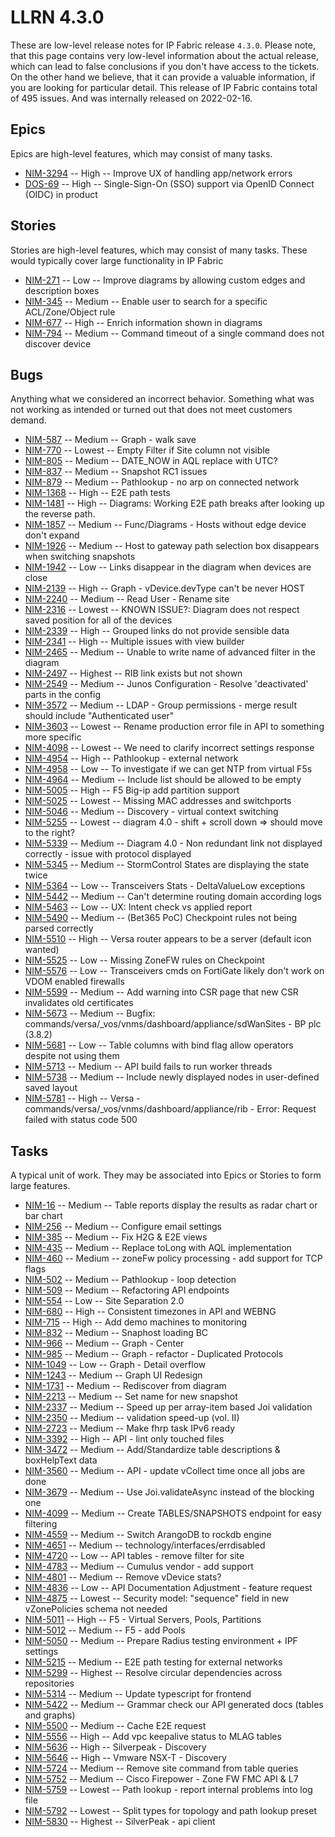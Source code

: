 # LLRN 4.3.0

These are low-level release notes for IP Fabric release `4.3.0`. Please note, that this page contains very low-level information about the actual release, which can lead to false conclusions if you don't have access to the tickets. On the other hand we believe, that it can provide a valuable information, if you are looking for particular detail. This release of IP Fabric contains total of 495 issues. And was internally released on 2022-02-16.

## Epics

Epics are high-level features, which may consist of many tasks.

- [NIM-3294](https://ipfabric.atlassian.net/browse/NIM-3294) -- High -- Improve UX of handling app/network errors
- [DOS-69](https://ipfabric.atlassian.net/browse/DOS-69) -- High -- Single-Sign-On (SSO) support via OpenID Connect (OIDC) in product

## Stories

Stories are high-level features, which may consist of many tasks. These would typically cover large functionality in IP Fabric

- [NIM-271](https://ipfabric.atlassian.net/browse/NIM-271) -- Low -- Improve diagrams by allowing custom edges and description boxes
- [NIM-345](https://ipfabric.atlassian.net/browse/NIM-345) -- Medium -- Enable user to search for a specific ACL/Zone/Object rule
- [NIM-677](https://ipfabric.atlassian.net/browse/NIM-677) -- High -- Enrich information shown in diagrams
- [NIM-794](https://ipfabric.atlassian.net/browse/NIM-794) -- Medium -- Command timeout of a single command does not discover device

## Bugs

Anything what we considered an incorrect behavior. Something what was not working as intended or turned out that does not meet customers demand.

- [NIM-587](https://ipfabric.atlassian.net/browse/NIM-587) -- Medium -- Graph - walk save
- [NIM-770](https://ipfabric.atlassian.net/browse/NIM-770) -- Lowest -- Empty Filter if Site column not visible
- [NIM-805](https://ipfabric.atlassian.net/browse/NIM-805) -- Medium -- DATE_NOW in AQL replace with UTC?
- [NIM-837](https://ipfabric.atlassian.net/browse/NIM-837) -- Medium -- Snapshot RC1 issues
- [NIM-879](https://ipfabric.atlassian.net/browse/NIM-879) -- Medium -- Pathlookup - no arp on connected network
- [NIM-1368](https://ipfabric.atlassian.net/browse/NIM-1368) -- High -- E2E path tests
- [NIM-1481](https://ipfabric.atlassian.net/browse/NIM-1481) -- High -- Diagrams: Working E2E path breaks after looking up the reverse path.
- [NIM-1857](https://ipfabric.atlassian.net/browse/NIM-1857) -- Medium -- Func/Diagrams - Hosts without edge device don't expand
- [NIM-1926](https://ipfabric.atlassian.net/browse/NIM-1926) -- Medium -- Host to gateway path selection box disappears when switching snapshots
- [NIM-1942](https://ipfabric.atlassian.net/browse/NIM-1942) -- Low -- Links disappear in the diagram when devices are close
- [NIM-2139](https://ipfabric.atlassian.net/browse/NIM-2139) -- High -- Graph - vDevice.devType can't be never HOST
- [NIM-2240](https://ipfabric.atlassian.net/browse/NIM-2240) -- Medium -- Read User - Rename site
- [NIM-2316](https://ipfabric.atlassian.net/browse/NIM-2316) -- Lowest -- KNOWN ISSUE?: Diagram does not respect saved position for all of the devices
- [NIM-2339](https://ipfabric.atlassian.net/browse/NIM-2339) -- High -- Grouped links do not provide sensible data
- [NIM-2341](https://ipfabric.atlassian.net/browse/NIM-2341) -- High -- Multiple issues with view builder
- [NIM-2465](https://ipfabric.atlassian.net/browse/NIM-2465) -- Medium -- Unable to write name of advanced filter in the diagram
- [NIM-2497](https://ipfabric.atlassian.net/browse/NIM-2497) -- Highest -- RIB link exists but not shown
- [NIM-2549](https://ipfabric.atlassian.net/browse/NIM-2549) -- Medium -- Junos Configuration - Resolve 'deactivated' parts in the config
- [NIM-3572](https://ipfabric.atlassian.net/browse/NIM-3572) -- Medium -- LDAP - Group permissions - merge result should include "Authenticated user"
- [NIM-3603](https://ipfabric.atlassian.net/browse/NIM-3603) -- Lowest -- Rename production error file in API to something more specific
- [NIM-4098](https://ipfabric.atlassian.net/browse/NIM-4098) -- Lowest -- We need to clarify incorrect settings response
- [NIM-4954](https://ipfabric.atlassian.net/browse/NIM-4954) -- High -- Pathlookup - external network
- [NIM-4958](https://ipfabric.atlassian.net/browse/NIM-4958) -- Low -- To investigate if we can get NTP from virtual F5s
- [NIM-4964](https://ipfabric.atlassian.net/browse/NIM-4964) -- Medium -- Include list should be allowed to be empty
- [NIM-5005](https://ipfabric.atlassian.net/browse/NIM-5005) -- High -- F5 Big-ip add partition support
- [NIM-5025](https://ipfabric.atlassian.net/browse/NIM-5025) -- Lowest -- Missing MAC addresses and switchports
- [NIM-5046](https://ipfabric.atlassian.net/browse/NIM-5046) -- Medium -- Discovery - virtual context switching
- [NIM-5255](https://ipfabric.atlassian.net/browse/NIM-5255) -- Lowest -- diagram 4.0 - shift + scroll down => should move to the right?
- [NIM-5339](https://ipfabric.atlassian.net/browse/NIM-5339) -- Medium -- Diagram 4.0 - Non redundant link not displayed correctly - issue with protocol displayed
- [NIM-5345](https://ipfabric.atlassian.net/browse/NIM-5345) -- Medium -- StormControl States are displaying the state twice
- [NIM-5364](https://ipfabric.atlassian.net/browse/NIM-5364) -- Low -- Transceivers Stats - DeltaValueLow exceptions
- [NIM-5442](https://ipfabric.atlassian.net/browse/NIM-5442) -- Medium -- Can't determine routing domain according logs
- [NIM-5463](https://ipfabric.atlassian.net/browse/NIM-5463) -- Low -- UX: Intent check vs applied report
- [NIM-5490](https://ipfabric.atlassian.net/browse/NIM-5490) -- Medium -- (Bet365 PoC) Checkpoint rules not being parsed correctly
- [NIM-5510](https://ipfabric.atlassian.net/browse/NIM-5510) -- High -- Versa router appears to be a server (default icon wanted)
- [NIM-5525](https://ipfabric.atlassian.net/browse/NIM-5525) -- Low -- Missing ZoneFW rules on Checkpoint
- [NIM-5576](https://ipfabric.atlassian.net/browse/NIM-5576) -- Low -- Transceivers cmds on FortiGate likely don't work on VDOM enabled firewalls
- [NIM-5599](https://ipfabric.atlassian.net/browse/NIM-5599) -- Medium -- Add warning into CSR page that new CSR invalidates old certificates
- [NIM-5673](https://ipfabric.atlassian.net/browse/NIM-5673) -- Medium -- Bugfix: commands/versa/_vos/vnms/dashboard/appliance/sdWanSites - BP plc (3.8.2)
- [NIM-5681](https://ipfabric.atlassian.net/browse/NIM-5681) -- Low -- Table columns with bind flag allow operators despite not using them
- [NIM-5713](https://ipfabric.atlassian.net/browse/NIM-5713) -- Medium -- API build fails to run worker threads
- [NIM-5738](https://ipfabric.atlassian.net/browse/NIM-5738) -- Medium -- Include newly displayed nodes in user-defined saved layout
- [NIM-5781](https://ipfabric.atlassian.net/browse/NIM-5781) -- High -- Versa - commands/versa/_vos/vnms/dashboard/appliance/rib - Error: Request failed with status code 500

## Tasks

A typical unit of work. They may be associated into Epics or Stories to form large features.

- [NIM-16](https://ipfabric.atlassian.net/browse/NIM-16) -- Medium -- Table reports display the results as radar chart or bar chart
- [NIM-256](https://ipfabric.atlassian.net/browse/NIM-256) -- Medium -- Configure email settings
- [NIM-385](https://ipfabric.atlassian.net/browse/NIM-385) -- Medium -- Fix H2G & E2E views
- [NIM-435](https://ipfabric.atlassian.net/browse/NIM-435) -- Medium -- Replace toLong with AQL implementation
- [NIM-460](https://ipfabric.atlassian.net/browse/NIM-460) -- Medium -- zoneFw policy processing - add support for TCP flags
- [NIM-502](https://ipfabric.atlassian.net/browse/NIM-502) -- Medium -- Pathlookup - loop detection
- [NIM-509](https://ipfabric.atlassian.net/browse/NIM-509) -- Medium -- Refactoring API endpoints
- [NIM-554](https://ipfabric.atlassian.net/browse/NIM-554) -- Low -- Site Separation 2.0
- [NIM-680](https://ipfabric.atlassian.net/browse/NIM-680) -- High -- Consistent timezones in API and WEBNG
- [NIM-715](https://ipfabric.atlassian.net/browse/NIM-715) -- High -- Add demo machines to monitoring
- [NIM-832](https://ipfabric.atlassian.net/browse/NIM-832) -- Medium -- Snaphost loading BC
- [NIM-966](https://ipfabric.atlassian.net/browse/NIM-966) -- Medium -- Graph - Center
- [NIM-985](https://ipfabric.atlassian.net/browse/NIM-985) -- Medium -- Graph - refactor - Duplicated Protocols
- [NIM-1049](https://ipfabric.atlassian.net/browse/NIM-1049) -- Low -- Graph - Detail overflow
- [NIM-1243](https://ipfabric.atlassian.net/browse/NIM-1243) -- Medium -- Graph UI Redesign
- [NIM-1731](https://ipfabric.atlassian.net/browse/NIM-1731) -- Medium -- Rediscover from diagram
- [NIM-2213](https://ipfabric.atlassian.net/browse/NIM-2213) -- Medium -- Set name for new snapshot
- [NIM-2337](https://ipfabric.atlassian.net/browse/NIM-2337) -- Medium -- Speed up per array-item based Joi validation
- [NIM-2350](https://ipfabric.atlassian.net/browse/NIM-2350) -- Medium -- validation speed-up (vol. II)
- [NIM-2723](https://ipfabric.atlassian.net/browse/NIM-2723) -- Medium -- Make fhrp task IPv6 ready
- [NIM-3392](https://ipfabric.atlassian.net/browse/NIM-3392) -- High -- API - lint only touched files
- [NIM-3472](https://ipfabric.atlassian.net/browse/NIM-3472) -- Medium -- Add/Standardize table descriptions & boxHelpText data
- [NIM-3560](https://ipfabric.atlassian.net/browse/NIM-3560) -- Medium -- API - update vCollect time once all jobs are done
- [NIM-3679](https://ipfabric.atlassian.net/browse/NIM-3679) -- Medium -- Use Joi.validateAsync instead of the blocking one
- [NIM-4099](https://ipfabric.atlassian.net/browse/NIM-4099) -- Medium -- Create TABLES/SNAPSHOTS endpoint for easy filtering
- [NIM-4559](https://ipfabric.atlassian.net/browse/NIM-4559) -- Medium -- Switch ArangoDB to rockdb engine
- [NIM-4651](https://ipfabric.atlassian.net/browse/NIM-4651) -- Medium -- technology/interfaces/errdisabled
- [NIM-4720](https://ipfabric.atlassian.net/browse/NIM-4720) -- Low -- API tables - remove filter for site
- [NIM-4783](https://ipfabric.atlassian.net/browse/NIM-4783) -- Medium -- Cumulus vendor - add support
- [NIM-4801](https://ipfabric.atlassian.net/browse/NIM-4801) -- Medium -- Remove vDevice stats?
- [NIM-4836](https://ipfabric.atlassian.net/browse/NIM-4836) -- Low -- API Documentation Adjustment - feature request
- [NIM-4875](https://ipfabric.atlassian.net/browse/NIM-4875) -- Lowest -- Security model: "sequence" field in new vZonePolicies schema not needed
- [NIM-5011](https://ipfabric.atlassian.net/browse/NIM-5011) -- High -- F5 - Virtual Servers, Pools, Partitions
- [NIM-5012](https://ipfabric.atlassian.net/browse/NIM-5012) -- Medium -- F5 - add Pools
- [NIM-5050](https://ipfabric.atlassian.net/browse/NIM-5050) -- Medium -- Prepare Radius testing environment + IPF settings
- [NIM-5215](https://ipfabric.atlassian.net/browse/NIM-5215) -- Medium -- E2E path testing for external networks
- [NIM-5299](https://ipfabric.atlassian.net/browse/NIM-5299) -- Highest -- Resolve circular dependencies across repositories
- [NIM-5314](https://ipfabric.atlassian.net/browse/NIM-5314) -- Medium -- Update typescript for frontend
- [NIM-5422](https://ipfabric.atlassian.net/browse/NIM-5422) -- Medium -- Grammar check our API generated docs (tables and graphs)
- [NIM-5500](https://ipfabric.atlassian.net/browse/NIM-5500) -- Medium -- Cache E2E request
- [NIM-5556](https://ipfabric.atlassian.net/browse/NIM-5556) -- High -- Add vpc keepalive status to MLAG tables
- [NIM-5636](https://ipfabric.atlassian.net/browse/NIM-5636) -- High -- Silverpeak - Discovery
- [NIM-5646](https://ipfabric.atlassian.net/browse/NIM-5646) -- High -- Vmware NSX-T - Discovery
- [NIM-5724](https://ipfabric.atlassian.net/browse/NIM-5724) -- Medium -- Remove site command from table queries
- [NIM-5752](https://ipfabric.atlassian.net/browse/NIM-5752) -- Medium -- Cisco Firepower - Zone FW FMC API & L7
- [NIM-5759](https://ipfabric.atlassian.net/browse/NIM-5759) -- Lowest -- Path lookup - report internal problems into log file
- [NIM-5792](https://ipfabric.atlassian.net/browse/NIM-5792) -- Lowest -- Split types for topology and path lookup preset
- [NIM-5830](https://ipfabric.atlassian.net/browse/NIM-5830) -- Highest -- SilverPeak - api client
